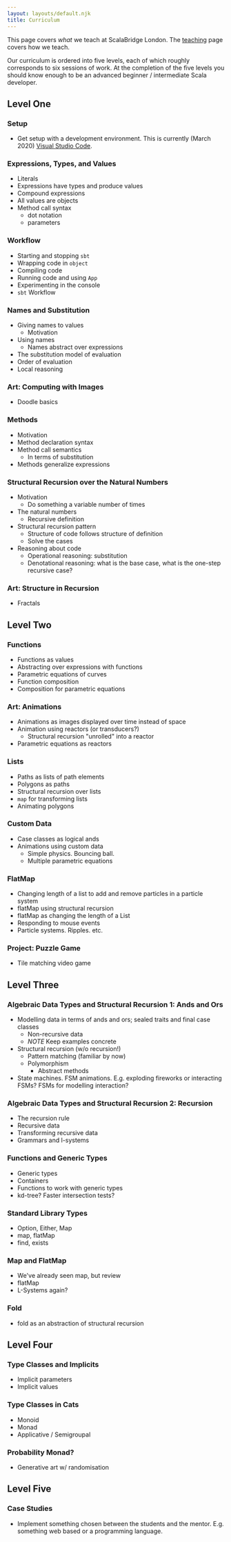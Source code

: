 ```yaml
---
layout: layouts/default.njk
title: Curriculum
---
```


This page covers *what* we teach at ScalaBridge London. The [teaching](/teaching) page covers how we teach.

Our curriculum is ordered into five levels, each of which roughly corresponds to six sessions of work. At the completion of the five levels you should know enough to be an advanced beginner / intermediate Scala developer.


## Level One

### Setup
- Get setup with a development environment. This is currently (March 2020) [Visual Studio Code](https://code.visualstudio.com/).

### Expressions, Types, and Values
- Literals
- Expressions have types and produce values
- Compound expressions
- All values are objects
- Method call syntax
  - dot notation
  - parameters

### Workflow
- Starting and stopping `sbt`
- Wrapping code in `object`
- Compiling code
- Running code and using `App`
- Experimenting in the console
- `sbt` Workflow

### Names and Substitution
- Giving names to values
  - Motivation
- Using names
  - Names abstract over expressions
- The substitution model of evaluation
- Order of evaluation
- Local reasoning

### Art: Computing with Images
- Doodle basics

### Methods
- Motivation
- Method declaration syntax
- Method call semantics
  - In terms of substitution
- Methods generalize expressions

### Structural Recursion over the Natural Numbers
- Motivation
  - Do something a variable number of times
- The natural numbers
  - Recursive definition
- Structural recursion pattern
  - Structure of code follows structure of definition
  - Solve the cases
- Reasoning about code
  - Operational reasoning: substitution
  - Denotational reasoning: what is the base case, what is the one-step recursive case?

### Art: Structure in Recursion
- Fractals


## Level Two

### Functions
- Functions as values
- Abstracting over expressions with functions
- Parametric equations of curves
- Function composition
- Composition for parametric equations

### Art: Animations
- Animations as images displayed over time instead of space
- Animation using reactors (or transducers?)
  - Structural recursion "unrolled" into a reactor
- Parametric equations as reactors

### Lists
- Paths as lists of path elements
- Polygons as paths
- Structural recursion over lists
- `map` for transforming lists
- Animating polygons

### Custom Data
- Case classes as logical ands
- Animations using custom data
  - Simple physics. Bouncing ball.
  - Multiple parametric equations

### FlatMap
- Changing length of a list to add and remove particles in a particle system
- flatMap using structural recursion
- flatMap as changing the length of a List
- Responding to mouse events
- Particle systems. Ripples. etc.

### Project: Puzzle Game
- Tile matching video game


## Level Three

### Algebraic Data Types and Structural Recursion 1: Ands and Ors
- Modelling data in terms of ands and ors; sealed traits and final case classes
  - Non-recursive data
  - *NOTE* Keep examples concrete
- Structural recursion (w/o recursion!)
  - Pattern matching (familiar by now)
  - Polymorphism
    - Abstract methods
- State machines. FSM animations. E.g. exploding fireworks or interacting FSMs? FSMs for modelling interaction?

### Algebraic Data Types and Structural Recursion 2: Recursion
- The recursion rule
- Recursive data
- Transforming recursive data
- Grammars and l-systems

### Functions and Generic Types
- Generic types
- Containers
- Functions to work with generic types
- kd-tree? Faster intersection tests?

### Standard Library Types
- Option, Either, Map
- map, flatMap
- find, exists

### Map and FlatMap
- We've already seen map, but review
- flatMap
- L-Systems again?

### Fold
- fold as an abstraction of structural recursion


## Level Four

### Type Classes and Implicits
- Implicit parameters
- Implicit values

### Type Classes in Cats
- Monoid
- Monad
- Applicative / Semigroupal

### Probability Monad?
- Generative art w/ randomisation


## Level Five

### Case Studies
- Implement something chosen between the students and the mentor. E.g. something web based or a programming language.
